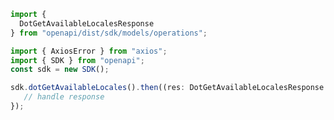 <!-- Start SDK Example Usage -->
```typescript
import {
  DotGetAvailableLocalesResponse
} from "openapi/dist/sdk/models/operations";

import { AxiosError } from "axios";
import { SDK } from "openapi";
const sdk = new SDK();

sdk.dotGetAvailableLocales().then((res: DotGetAvailableLocalesResponse | AxiosError) => {
   // handle response
});
```
<!-- End SDK Example Usage -->